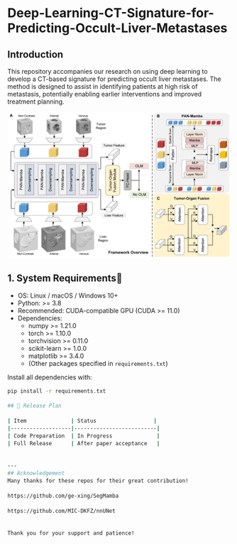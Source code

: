 # Deep-Learning-CT-Signature-for-Predicting-Occult-Liver-Metastases

## Introduction

This repository accompanies our research on using deep learning to develop a CT-based signature for predicting occult liver metastases. The method is designed to assist in identifying patients at high risk of metastasis, potentially enabling earlier interventions and improved treatment planning.

![Model Overview](images/our_framework.jpg)

## 1. System Requirements🔧

- OS: Linux / macOS / Windows 10+
- Python: >= 3.8
- Recommended: CUDA-compatible GPU (CUDA >= 11.0)
- Dependencies:
  - numpy >= 1.21.0  
  - torch >= 1.10.0  
  - torchvision >= 0.11.0  
  - scikit-learn >= 1.0.0  
  - matplotlib >= 3.4.0  
  - (Other packages specified in `requirements.txt`)

Install all dependencies with:
```bash
pip install -r requirements.txt

## 📅 Release Plan

| Item              | Status                  |
|-------------------|--------------------------|
| Code Preparation  | In Progress              |
| Full Release      | After paper acceptance   |


---
## Acknowledgement
Many thanks for these repos for their great contribution!

https://github.com/ge-xing/SegMamba 

https://github.com/MIC-DKFZ/nnUNet


Thank you for your support and patience!



